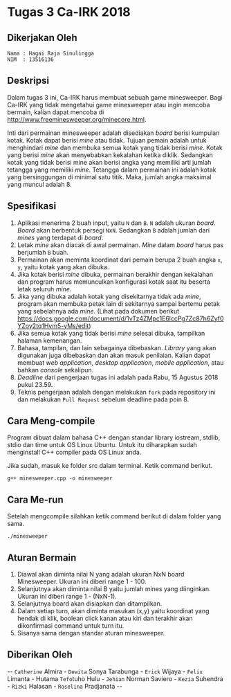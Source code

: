 # Tugas 3 Ca-IRK 2018

## Dikerjakan Oleh
	Nama : Hagai Raja Sinulingga
	NIM  : 13516136

## Deskripsi
Dalam tugas 3 ini, Ca-IRK harus membuat sebuah game minesweeper. Bagi Ca-IRK yang tidak mengetahui game minesweeper atau ingin mencoba bermain, kalian dapat mencoba di http://www.freeminesweeper.org/minecore.html.

Inti dari permainan minesweeper adalah disediakan _board_ berisi kumpulan kotak. Kotak dapat berisi _mine_ atau tidak. Tujuan pemain adalah untuk menghindari _mine_ dan membuka semua kotak yang tidak berisi _mine_. Kotak yang berisi _mine_ akan menyebabkan kekalahan ketika diklik. Sedangkan kotak yang tidak berisi mine akan berisi angka yang memiliki arti jumlah tetangga yang memiliki _mine_. Tetangga dalam permainan ini adalah kotak yang bersinggungan di minimal satu titik. Maka, jumlah angka maksimal yang muncul adalah 8.

## Spesifikasi
1. Aplikasi menerima 2 buah input, yaitu `N` dan `B`. `N` adalah ukuran _board_. _Board_ akan berbentuk persegi `N`x`N`. Sedangkan `B` adalah jumlah dari _mines_ yang terdapat di _board_.
2. Letak _mine_ akan diacak di awal permainan. _Mine_ dalam _board_ harus pas berjumlah `B` buah.
3. Permainan akan meminta koordinat dari pemain berupa 2 buah angka `x`, `y`, yaitu kotak yang akan dibuka.
4. Jika kotak berisi _mine_ dibuka, permainan berakhir dengan kekalahan dan program harus memunculkan konfigurasi kotak saat itu beserta letak seluruh _mine_.
5. Jika yang dibuka adalah kotak yang disekitarnya tidak ada _mine_, program akan membuka petak lain di sekitarnya sampai bertemu petak yang sebelahnya ada _mine_. (Lihat pada dokumen berikut https://docs.google.com/document/d/1vTz4ZMpc1E6lccPg7Zc87h6Zyf0YZoy2tq1Hym5-yMs/edit)
6. Jika semua kotak yang tidak berisi _mine_ selesai dibuka, tampilkan halaman kemenangan.
7. Bahasa, tampilan, dan lain sebagainya dibebaskan. _Library_ yang akan digunakan juga dibebaskan dan akan masuk penilaian. Kalian dapat membuat _web application_, _desktop application_, _mobile application_, atau bahkan _console_ sekalipun.
8. _Deadline_ dari pengerjaan tugas ini adalah pada Rabu, 15 Agustus 2018 pukul 23.59.
9. Teknis pengerjaan adalah dengan melakukan `fork` pada repository ini dan melakukan `Pull Request` sebelum deadline pada poin 8.
 
## Cara Meng-compile
Program dibuat dalam bahasa C++ dengan standar library iostream, stdlib, stdio dan time untuk OS Linux Ubuntu. Untuk itu diharapkan sudah menginstall C++ compiler pada OS Linux anda.

Jika sudah, masuk ke folder src dalam terminal. Ketik command berikut.
	
	g++ minesweeper.cpp -o minesweeper

## Cara Me-run
Setelah mengcompile silahkan ketik command berikut di dalam folder yang sama.
	
	./minesweeper

## Aturan Bermain
1. Diawal akan diminta nilai N yang adalah ukuran NxN board Minesweeper. Ukuran ini diberi range 1 - 100.
2. Selanjutnya akan diminta nilai B yaitu jumlah mines yang diinginkan. Ukuran ini diberi range 1 - (NxN-1).
3. Selanjutnya board akan disiapkan dan ditampilkan.
4. Dalam setiap turn, akan diminta masukan (x,y) yaitu koordinat yang hendak di klik, boolean click kanan atau kiri dan terakhir akan dikonfirmasi command untuk turn itu.
5. Sisanya sama dengan standar aturan minesweeper.

## Diberikan Oleh
-- `Catherine` Almira - `Dewita` Sonya Tarabunga - `Erick` Wijaya - `Felix` Limanta - Hutama `Tefo`tuho Hulu - `Jehian` Norman Saviero - `Kezia` Suhendra - `Rizki` Halasan - `Roselina` Pradjanata --
